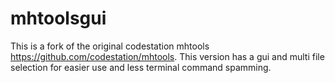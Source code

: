 # mhtoolsgui
This is a fork of the original codestation mhtools https://github.com/codestation/mhtools. This version has a gui and multi file selection for easier use and less terminal command spamming.
